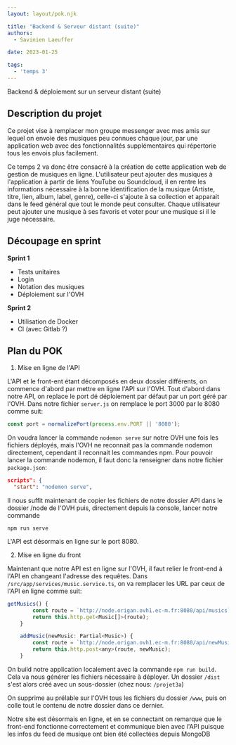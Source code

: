 ```yaml
---
layout: layout/pok.njk

title: "Backend & Serveur distant (suite)"
authors:
  - Savinien Laeuffer

date: 2023-01-25

tags:
  - 'temps 3'
---
```


<!-- début résumé -->
Backend & déploiement sur un serveur distant (suite)
<!-- fin résumé -->

## Description du projet

Ce projet vise à remplacer mon groupe messenger avec mes amis sur lequel on envoie des musiques peu connues chaque jour, par une application web avec des fonctionnalités supplémentaires qui répertorie tous les envois plus facilement.

Ce temps 2 va donc être consacré à la création de cette application web de gestion de musiques en ligne. L'utilisateur peut ajouter des musiques à l'application à partir de liens YouTube ou Soundcloud, il en rentre les informations nécessaire à la bonne identification de la musique (Artiste, titre, lien, album, label, genre), celle-ci s'ajoute à sa collection et apparait dans le feed général que tout le monde peut consulter.
Chaque utilisateur peut ajouter une musique à ses favoris et voter pour une musique si il le juge nécessaire.

## Découpage en sprint

**Sprint 1**
- Tests unitaires
- Login
- Notation des musiques
- Déploiement sur l'OVH

**Sprint 2**
- Utilisation de Docker
- CI (avec Gitlab ?)

## Plan du POK

1. Mise en ligne de l'API

L'API et le front-ent étant décomposés en deux dossier différents, on commence d'abord par mettre en ligne l'API sur l'OVH.
Tout d'abord dans notre API, on replace le port dé déploiement par défaut par un port géré par l'OVH. Dans notre fichier ```server.js``` on remplace le port 3000 par le 8080 comme suit:
```js
const port = normalizePort(process.env.PORT || '8080');
```

On voudra lancer la commande ```nodemon serve``` sur notre OVH une fois les fichiers déployés, mais l'OVH ne reconnait pas la commande nodemon directement, cependant il reconnait les commandes npm.
Pour pouvoir lancer la commande nodemon, il faut donc la renseigner dans notre fichier ```package.json```:
```json
scripts": {
  "start": "nodemon serve",
```

Il nous suffit maintenant de copier les fichiers de notre dossier API dans le dossier /node de l'OVH puis, directement depuis la console, lancer notre commande 
```
npm run serve
```

L'API est désormais en ligne sur le port 8080.

2. Mise en ligne du front

Maintenant que notre API est en ligne sur l'OVH, il faut relier le front-end à l'API en changeant l'adresse des requêtes.
Dans ```/src/app/services/music.service.ts```, on va remplacer les URL par ceux de l'API en ligne comme suit:
```js
getMusics() {
        const route = `http://node.origan.ovh1.ec-m.fr:8080/api/musics`;
        return this.http.get<Music[]>(route);
    }

    addMusic(newMusic: Partial<Music>) {
        const route = `http://node.origan.ovh1.ec-m.fr:8080/api/newMusic`;
        return this.http.post<any>(route, newMusic);
    }
```

On build notre application localement avec la commande ```npm run build```. Cela va nous générer les fichiers nécessaire à déployer.
Un dossier ```/dist``` s'est alors créé avec un sous-dossier (chez nous: ```/projet3a```)

On supprime au prélable sur l'OVH tous les fichiers du dossier ```/www```, puis on colle tout le contenu de notre dossier dans ce dernier.

Notre site est désormais en ligne, et en se connectant on remarque que le front-end fonctionne correctement et communique bien avec l'API puisque les infos du feed de musique ont bien été collectées depuis MongoDB